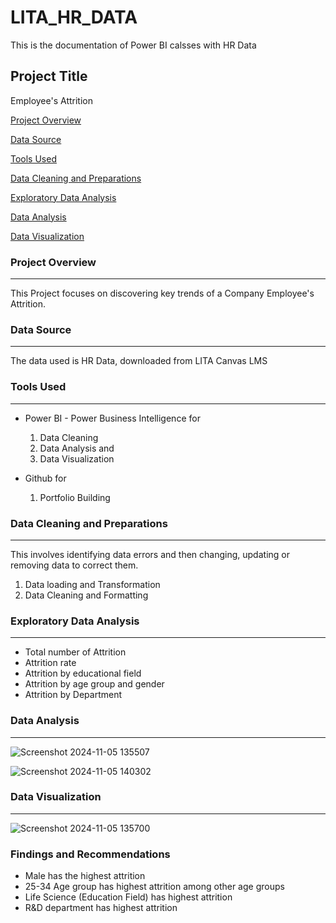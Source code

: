 # LITA_HR_DATA
This is the documentation of Power BI calsses with HR Data

## Project Title
Employee's Attrition
 
[Project Overview](#project-overview)

[Data Source](#data-source)

[Tools Used](#tools-used)

[Data Cleaning and Preparations](#data-cleaning-and-preparations)

[Exploratory Data Analysis](#exploratory-data-analysis)

[Data Analysis](#data-analysis)

[Data Visualization](#data-visualization)


### Project Overview
---
This Project focuses on discovering key trends of a Company Employee's Attrition.

### Data Source
---
The data used is HR Data, downloaded from LITA Canvas LMS

### Tools Used
---
- Power BI - Power Business Intelligence for
  1. Data Cleaning
  2. Data Analysis and
  3. Data Visualization

- Github for
  1. Portfolio Building
   

### Data Cleaning and Preparations
---
This involves identifying data errors and then changing, updating or removing data to correct them.
1. Data loading and Transformation
2. Data Cleaning and Formatting

### Exploratory Data Analysis
---
- Total number of Attrition
- Attrition rate
- Attrition by educational field
- Attrition by age group and gender
- Attrition by Department

### Data Analysis
---

![Screenshot 2024-11-05 135507](https://github.com/user-attachments/assets/0aaabfaf-461f-4ed4-8c05-6184a5b6e68f)


![Screenshot 2024-11-05 140302](https://github.com/user-attachments/assets/5ec3ab4f-fa7b-4491-8e7b-d6f45d15c6a0)


### Data Visualization
---
![Screenshot 2024-11-05 135700](https://github.com/user-attachments/assets/c6a30b1e-ee09-4c47-a292-8b96d742727f)


### Findings and Recommendations
- Male has the highest attrition 
- 25-34 Age group has highest attrition among other age groups
- Life Science (Education Field) has highest attrition
- R&D department has highest attrition
